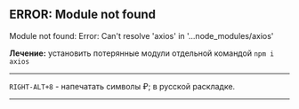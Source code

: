 ## ERROR: Module not found

Module not found: Error: Can't resolve 'axios' in '...node_modules/axios'

**Лечение:** установить потерянные модули отдельной командой `npm i axios`
___


`RIGHT-ALT+8` -  напечатать символы ₽; в русской раскладке.
___


